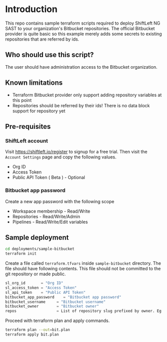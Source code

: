 # Introduction

This repo contains sample terraform scripts required to deploy ShiftLeft NG SAST to your organization's Bitbucket repositories. The official Bitbucket provider is quite basic so this example merely adds some secrets to existing repositories that are referred by ids.

## Who should use this script?

The user should have administration access to the Bitbucket organization.

## Known limitations

- Terraform Bitbucket provider only support adding repository variables at this point
- Repositories should be referred by their ids! There is no data block support for repository yet

## Pre-requisites

### ShiftLeft account

Visit https://shiftleft.io/register to signup for a free trial. Then visit the `Account Settings` page and copy the following values.

- Org ID
- Access Token
- Public API Token ( Beta ) - Optional

### Bitbucket app password

Create a new app password with the following scope

- Workspace membership - Read/Write
- Repositories - Read/Write/Admin
- Pipelines - Read/Write/Edit variables

## Sample deployment

```bash
cd deployments/sample-bitbucket
terraform init
```

Create a file called `terraform.tfvars` inside `sample-bitbucket` directory. The file should have following contents. This file should not be committed to the git repository or made public.

```terraform
sl_org_id       = "Org ID"
sl_access_token = "Access Token"
sl_api_token    = "Public API Token"
bitbucket_app_password    = "Bitbucket app password"
bitbucket_username     = "Bitbucket username"
bitbucket_owner        = "Bitbucket owner"
repos                  = List of repository slug prefixed by owner. Eg: ["prabhusl/helloshiftleft", "prabhusl/webgoat"]
```

Proceed with terraform plan and apply commands.

```bash
terraform plan --out=bit.plan
terraform apply bit.plan
```
